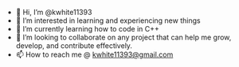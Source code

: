 - 👋 Hi, I’m @kwhite11393
- 👀 I’m interested in learning and experiencing new things 
- 🌱 I’m currently learning how to code in C++
- 💞️ I’m looking to collaborate on any project that can help me grow, develop, and contribute effectively.
- 📫 How to reach me @ kwhite11393@gmail.com

<!---
kwhite11393/kwhite11393 is a ✨ special ✨ repository because its `README.md` (this file) appears on your GitHub profile.
You can click the Preview link to take a look at your changes.
--->
